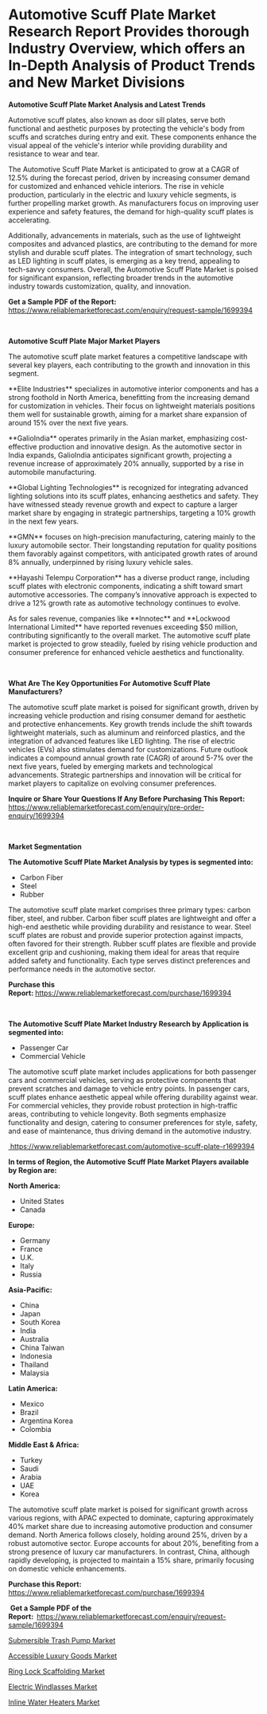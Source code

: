 <p><h1>Automotive Scuff Plate Market Research Report Provides thorough Industry Overview, which offers an In-Depth Analysis of Product Trends and New Market Divisions</h1></p><p><strong>Automotive Scuff Plate Market Analysis and Latest Trends</strong></p>
<p><p>Automotive scuff plates, also known as door sill plates, serve both functional and aesthetic purposes by protecting the vehicle's body from scuffs and scratches during entry and exit. These components enhance the visual appeal of the vehicle's interior while providing durability and resistance to wear and tear.</p><p>The Automotive Scuff Plate Market is anticipated to grow at a CAGR of 12.5% during the forecast period, driven by increasing consumer demand for customized and enhanced vehicle interiors. The rise in vehicle production, particularly in the electric and luxury vehicle segments, is further propelling market growth. As manufacturers focus on improving user experience and safety features, the demand for high-quality scuff plates is accelerating.</p><p>Additionally, advancements in materials, such as the use of lightweight composites and advanced plastics, are contributing to the demand for more stylish and durable scuff plates. The integration of smart technology, such as LED lighting in scuff plates, is emerging as a key trend, appealing to tech-savvy consumers. Overall, the Automotive Scuff Plate Market is poised for significant expansion, reflecting broader trends in the automotive industry towards customization, quality, and innovation.</p></p>
<p><strong>Get a Sample PDF of the Report:&nbsp;</strong> <a href="https://www.reliablemarketforecast.com/enquiry/request-sample/1699394?utm_campaign=1169&utm_medium=2&utm_source=Github&utm_content=ia&utm_term=20102024&utm_id=automotive-scuff-plate">https://www.reliablemarketforecast.com/enquiry/request-sample/1699394</a></p>
<p>&nbsp;</p>
<p><strong>Automotive Scuff Plate Major Market Players</strong></p>
<p><p>The automotive scuff plate market features a competitive landscape with several key players, each contributing to the growth and innovation in this segment.</p><p>**Elite Industries** specializes in automotive interior components and has a strong foothold in North America, benefitting from the increasing demand for customization in vehicles. Their focus on lightweight materials positions them well for sustainable growth, aiming for a market share expansion of around 15% over the next five years.</p><p>**GalioIndia** operates primarily in the Asian market, emphasizing cost-effective production and innovative design. As the automotive sector in India expands, GalioIndia anticipates significant growth, projecting a revenue increase of approximately 20% annually, supported by a rise in automobile manufacturing.</p><p>**Global Lighting Technologies** is recognized for integrating advanced lighting solutions into its scuff plates, enhancing aesthetics and safety. They have witnessed steady revenue growth and expect to capture a larger market share by engaging in strategic partnerships, targeting a 10% growth in the next few years.</p><p>**GMN** focuses on high-precision manufacturing, catering mainly to the luxury automobile sector. Their longstanding reputation for quality positions them favorably against competitors, with anticipated growth rates of around 8% annually, underpinned by rising luxury vehicle sales.</p><p>**Hayashi Telempu Corporation** has a diverse product range, including scuff plates with electronic components, indicating a shift toward smart automotive accessories. The company’s innovative approach is expected to drive a 12% growth rate as automotive technology continues to evolve.</p><p>As for sales revenue, companies like **Innotec** and **Lockwood International Limited** have reported revenues exceeding $50 million, contributing significantly to the overall market. The automotive scuff plate market is projected to grow steadily, fueled by rising vehicle production and consumer preference for enhanced vehicle aesthetics and functionality.</p></p>
<p>&nbsp;</p>
<p><strong>What Are The Key Opportunities For Automotive Scuff Plate Manufacturers?</strong></p>
<p><p>The automotive scuff plate market is poised for significant growth, driven by increasing vehicle production and rising consumer demand for aesthetic and protective enhancements. Key growth trends include the shift towards lightweight materials, such as aluminum and reinforced plastics, and the integration of advanced features like LED lighting. The rise of electric vehicles (EVs) also stimulates demand for customizations. Future outlook indicates a compound annual growth rate (CAGR) of around 5-7% over the next five years, fueled by emerging markets and technological advancements. Strategic partnerships and innovation will be critical for market players to capitalize on evolving consumer preferences.</p></p>
<p><strong>Inquire or Share Your Questions If Any Before Purchasing This Report:</strong> <a href="https://www.reliablemarketforecast.com/enquiry/pre-order-enquiry/1699394?utm_campaign=1169&utm_medium=2&utm_source=Github&utm_content=ia&utm_term=20102024&utm_id=automotive-scuff-plate">https://www.reliablemarketforecast.com/enquiry/pre-order-enquiry/1699394</a></p>
<p>&nbsp;</p>
<p><strong>Market Segmentation</strong></p>
<p><strong>The Automotive Scuff Plate Market Analysis by types is segmented into:</strong></p>
<p><ul><li>Carbon Fiber</li><li>Steel</li><li>Rubber</li></ul></p>
<p><p>The automotive scuff plate market comprises three primary types: carbon fiber, steel, and rubber. Carbon fiber scuff plates are lightweight and offer a high-end aesthetic while providing durability and resistance to wear. Steel scuff plates are robust and provide superior protection against impacts, often favored for their strength. Rubber scuff plates are flexible and provide excellent grip and cushioning, making them ideal for areas that require added safety and functionality. Each type serves distinct preferences and performance needs in the automotive sector.</p></p>
<p><strong>Purchase this Report:&nbsp;</strong><a href="https://www.reliablemarketforecast.com/purchase/1699394?utm_campaign=1169&utm_medium=2&utm_source=Github&utm_content=ia&utm_term=20102024&utm_id=automotive-scuff-plate">https://www.reliablemarketforecast.com/purchase/1699394</a></p>
<p>&nbsp;</p>
<p><strong>The Automotive Scuff Plate Market Industry Research by Application is segmented into:</strong></p>
<p><ul><li>Passenger Car</li><li>Commercial Vehicle</li></ul></p>
<p><p>The automotive scuff plate market includes applications for both passenger cars and commercial vehicles, serving as protective components that prevent scratches and damage to vehicle entry points. In passenger cars, scuff plates enhance aesthetic appeal while offering durability against wear. For commercial vehicles, they provide robust protection in high-traffic areas, contributing to vehicle longevity. Both segments emphasize functionality and design, catering to consumer preferences for style, safety, and ease of maintenance, thus driving demand in the automotive industry.</p></p>
<p><a href="https://www.reliablemarketforecast.com/automotive-scuff-plate-r1699394?utm_campaign=1169&utm_medium=2&utm_source=Github&utm_content=ia&utm_term=20102024&utm_id=automotive-scuff-plate">&nbsp;https://www.reliablemarketforecast.com/automotive-scuff-plate-r1699394</a></p>
<p><strong>In terms of Region, the Automotive Scuff Plate Market Players available by Region are:</strong></p>
<p>
    <p> <strong> North America: </strong>
        <ul>
            <li>United States</li>
            <li>Canada</li>
        </ul>
        </p> 
    <p> <strong> Europe: </strong>
        <ul>
            <li>Germany</li>
            <li>France</li>
            <li>U.K.</li>
            <li>Italy</li>
            <li>Russia</li>
        </ul>
        </p> 
    <p> <strong> Asia-Pacific: </strong>
        <ul>
            <li>China</li>
            <li>Japan</li>
            <li>South Korea</li>
            <li>India</li>
            <li>Australia</li>
            <li>China Taiwan</li>
            <li>Indonesia</li>
            <li>Thailand</li>
            <li>Malaysia</li>
        </ul>
        </p> 
    <p> <strong> Latin America: </strong>
        <ul>
            <li>Mexico</li>
            <li>Brazil</li>
            <li>Argentina Korea</li>
            <li>Colombia</li>
        </ul>
        </p> 
    <p> <strong> Middle East & Africa: </strong>
        <ul>
            <li>Turkey</li>
            <li>Saudi</li>
            <li>Arabia</li>
            <li>UAE</li>
            <li>Korea</li>
        </ul>
    </p>
    </p>
<p><p>The automotive scuff plate market is poised for significant growth across various regions, with APAC expected to dominate, capturing approximately 40% market share due to increasing automotive production and consumer demand. North America follows closely, holding around 25%, driven by a robust automotive sector. Europe accounts for about 20%, benefiting from a strong presence of luxury car manufacturers. In contrast, China, although rapidly developing, is projected to maintain a 15% share, primarily focusing on domestic vehicle enhancements.</p></p>
<p><strong>Purchase this Report: </strong><a href="https://www.reliablemarketforecast.com/purchase/1699394?utm_campaign=1169&utm_medium=2&utm_source=Github&utm_content=ia&utm_term=20102024&utm_id=automotive-scuff-plate">https://www.reliablemarketforecast.com/purchase/1699394</a></p>
<p>&nbsp;<strong>Get a Sample PDF of the Report:&nbsp;&nbsp;</strong><a href="https://www.reliablemarketforecast.com/enquiry/request-sample/1699394?utm_campaign=1169&utm_medium=2&utm_source=Github&utm_content=ia&utm_term=20102024&utm_id=automotive-scuff-plate">https://www.reliablemarketforecast.com/enquiry/request-sample/1699394</a></p>
<p><strong></strong></p>
<p><p><a href="https://www.linkedin.com/pulse/submersible-trash-pump-market-regional-outlook-competition-urthe?utm_campaign=1169&utm_medium=2&utm_source=Github&utm_content=ia&utm_term=20102024&utm_id=automotive-scuff-plate">Submersible Trash Pump Market</a></p><p><a href="https://github.com/johnieimmarta/Market-Research-Report-List-1/blob/main/accessible-luxury-goods-market.md?utm_campaign=1169&utm_medium=2&utm_source=Github&utm_content=ia&utm_term=20102024&utm_id=automotive-scuff-plate">Accessible Luxury Goods Market</a></p><p><a href="https://www.linkedin.com/pulse/in-depth-analysis-global-ring-lock-scaffolding-market-pvwpe?utm_campaign=1169&utm_medium=2&utm_source=Github&utm_content=ia&utm_term=20102024&utm_id=automotive-scuff-plate">Ring Lock Scaffolding Market</a></p><p><a href="https://issuu.com/reportprime-2/docs/electric-windlasses-market-size-203_163d5334cae4fc?utm_campaign=1169&utm_medium=2&utm_source=Github&utm_content=ia&utm_term=20102024&utm_id=automotive-scuff-plate">Electric Windlasses Market</a></p><p><a href="https://issuu.com/reportprime-2/docs/inline-water-heaters-market-size-20_6877d59a4c2650?utm_campaign=1169&utm_medium=2&utm_source=Github&utm_content=ia&utm_term=20102024&utm_id=automotive-scuff-plate">Inline Water Heaters Market</a></p></p>